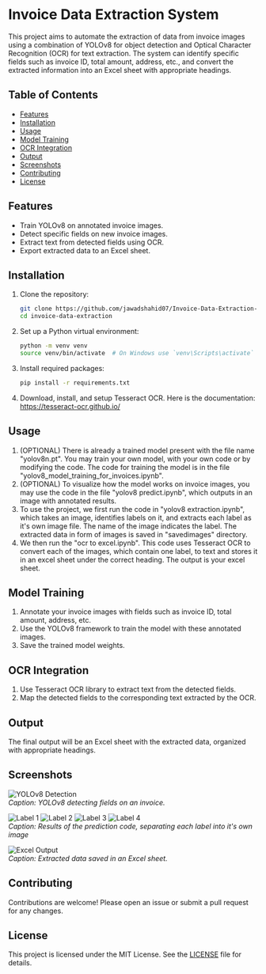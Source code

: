 # Invoice Data Extraction System

This project aims to automate the extraction of data from invoice images using a combination of YOLOv8 for object detection and Optical Character Recognition (OCR) for text extraction. The system can identify specific fields such as invoice ID, total amount, address, etc., and convert the extracted information into an Excel sheet with appropriate headings.

## Table of Contents
- [Features](#features)
- [Installation](#installation)
- [Usage](#usage)
- [Model Training](#model-training)
- [OCR Integration](#ocr-integration)
- [Output](#output)
- [Screenshots](#screenshots)
- [Contributing](#contributing)
- [License](#license)

## Features
- Train YOLOv8 on annotated invoice images.
- Detect specific fields on new invoice images.
- Extract text from detected fields using OCR.
- Export extracted data to an Excel sheet.

## Installation
1. Clone the repository:
    ```bash
    git clone https://github.com/jawadshahid07/Invoice-Data-Extraction-System.git
    cd invoice-data-extraction
    ```
2. Set up a Python virtual environment:
    ```bash
    python -m venv venv
    source venv/bin/activate  # On Windows use `venv\Scripts\activate`
    ```
3. Install required packages:
    ```bash
    pip install -r requirements.txt
    ```
4. Download, install, and setup Tesseract OCR. Here is the documentation: https://tesseract-ocr.github.io/

## Usage
1. (OPTIONAL) There is already a trained model present with the file name "yolov8n.pt". You may train your own model, with your own code or by modifying the code. The code for training the model is in the file "yolov8_model_training_for_invoices.ipynb".
2. (OPTIONAL) To visualize how the model works on invoice images, you may use the code in the file "yolov8 predict.ipynb", which outputs in an image with annotated results. 
3. To use the project, we first run the code in "yolov8 extraction.ipynb", which takes an image, identifies labels on it, and extracts each label as it's own image file. The name of the image indicates the label. The extracted data in form of images is saved in "savedimages" directory.
4. We then run the "ocr to excel.ipynb". This code uses Tesseract OCR to convert each of the images, which contain one label, to text and stores it in an excel sheet under the correct heading. The output is your excel sheet.

## Model Training
1. Annotate your invoice images with fields such as invoice ID, total amount, address, etc.
2. Use the YOLOv8 framework to train the model with these annotated images.
3. Save the trained model weights.

## OCR Integration
1. Use Tesseract OCR library to extract text from the detected fields.
2. Map the detected fields to the corresponding text extracted by the OCR.

## Output
The final output will be an Excel sheet with the extracted data, organized with appropriate headings.

## Screenshots
![YOLOv8 Detection](screenshots/prediction.jpg)  
*Caption: YOLOv8 detecting fields on an invoice.*

![Label 1](savedimages/TOTAL_ID_3.png) ![Label 2](savedimages/TOTAL_2.png) ![Label 3](savedimages/INV_DATE_ID_1.png) ![Label 4](savedimages/INV_DATE_7.png)  
*Caption: Results of the prediction code, separating each label into it's own image*

![Excel Output](screenshots/exceldata.png)  
*Caption: Extracted data saved in an Excel sheet.*

## Contributing
Contributions are welcome! Please open an issue or submit a pull request for any changes.

## License
This project is licensed under the MIT License. See the [LICENSE](LICENSE) file for details.
